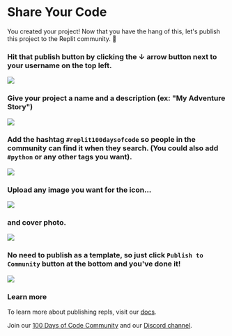 # Share Your Code

You created your project! Now that you have the hang of this, let's publish this project to the Replit community. 🥳


### Hit that **publish** button by clicking the &#8595; arrow button next to your username on the top **left**.


![](resources/publish_first.png)


### Give your project a name and a description (ex: "My Adventure Story")
   
![](resources/publish_basics.png)


### Add the hashtag `#replit100daysofcode` so people in the community can find it when they search. (You could also add `#python` or any other tags you want).

![](resources/publish_tags.png)


### Upload any image you want for the icon... 

![](resources/publish_icon.png)


### and cover photo.

![](resources/publish_cover.png)

### No need to publish as a template, so just click  `Publish to Community` button at the bottom and you've done it!

![](resources/publish_share.png)

### Learn more
To learn more about publishing repls, visit our [docs](https://docs.replit.com/hosting/sharing-your-repl#publish).

Join our [100 Days of Code Community](https://ask.replit.com/t/about-100-days-of-code/) and our [Discord channel](https://discord.gg/replit).

